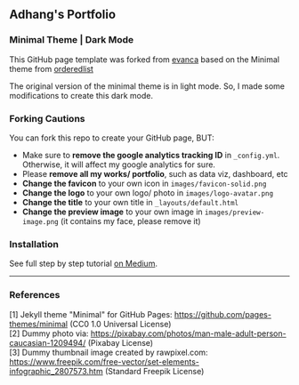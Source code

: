## Adhang's Portfolio

### Minimal Theme | Dark Mode

This GitHub page template was forked from [evanca](https://github.com/evanca/quick-portfolio) based on the Minimal theme from [orderedlist](https://github.com/orderedlist/minimal)

The original version of the minimal theme is in light mode. So, I made some modifications to create this dark mode.

### Forking Cautions

You can fork this repo to create your GitHub page, BUT:
- Make sure to **remove the google analytics tracking ID** in `_config.yml`. Otherwise, it will affect my google analytics for sure.
- Please **remove all my works/ portfolio**, such as data viz, dashboard, etc
- **Change the favicon** to your own icon in `images/favicon-solid.png`
- **Change the logo** to your own logo/ photo in `images/logo-avatar.png`
- **Change the title** to your own title in `_layouts/default.html`
- **Change the preview image** to your own image in `images/preview-image.png` (it contains my face, please remove it)

### Installation

See full step by step tutorial [on Medium](https://medium.com/@evanca/set-up-your-portfolio-website-in-less-than-10-minutes-with-github-pages-d0efa8ff56fd).
___

### References

[1] Jekyll theme "Minimal" for GitHub Pages: https://github.com/pages-themes/minimal (CC0 1.0 Universal License)
<br>[2] Dummy photo via: https://pixabay.com/photos/man-male-adult-person-caucasian-1209494/ (Pixabay License)
<br>[3] Dummy thumbnail image created by rawpixel.com: https://www.freepik.com/free-vector/set-elements-infographic_2807573.htm (Standard Freepik License)
